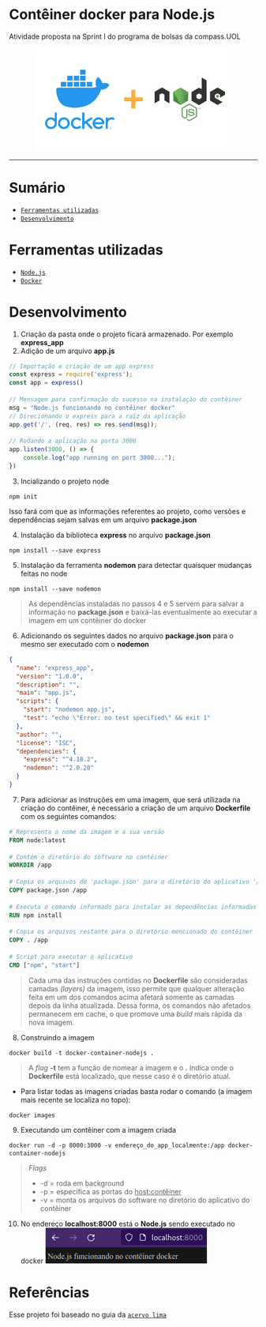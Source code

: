 # Contêiner docker para Node.js
Atividade proposta na Sprint I do programa de bolsas da compass.UOL

<div align="center">
  <img src="images/docker-and-node.png" alt="Logo" width="400"/>
</div>

---

# Sumário
* [`Ferramentas utilizadas`](#ferramentas-utilizadas)
* [`Desenvolvimento`](#desenvolvimento)

# Ferramentas utilizadas
* [`Node.js`](https://nodejs.org/en/)
* [`Docker`](https://www.docker.com/)

# Desenvolvimento
1. Criação da pasta onde o projeto ficará armazenado. Por exemplo **express_app**
2. Adição de um arquivo **app.js**
```js
// Importação e criação de um app express
const express = require('express');
const app = express()
  
// Mensagem para confirmação do sucesso na instalação do contêiner
msg = "Node.js funcionando no contêiner docker"
// Direcionando o express para a raiz da aplicação
app.get('/', (req, res) => res.send(msg));
  
// Rodando a aplicação na porta 3000
app.listen(3000, () => {
    console.log("app running on port 3000...");
})
```
3. Incializando o projeto node
```
npm init
```
Isso fará com que as informações referentes ao projeto, como versões e dependências sejam salvas em um arquivo **package.json**

4. Instalação da biblioteca **express** no arquivo **package.json**
```
npm install --save express
```
5. Instalação da ferramenta **nodemon** para detectar quaisquer mudanças feitas no node
```
npm install --save nodemon
```
> As dependências instaladas no passos 4 e 5 servem para salvar a informação no **package.json** e baixá-las eventualmente ao executar a imagem em um contêiner do docker

6. Adicionando os seguintes dados no arquivo **package.json** para o mesmo ser executado com o **nodemon**
```json
{
  "name": "express_app",
  "version": "1.0.0",
  "description": "",
  "main": "app.js",
  "scripts": {
    "start": "nodemon app.js",
    "test": "echo \"Error: no test specified\" && exit 1"
  },
  "author": "",
  "license": "ISC",
  "dependencies": {
    "express": "^4.18.2",
    "nodemon": "^2.0.20"
  }
}
```
7. Para adicionar as instruções em uma imagem, que será utilizada na criação do contêiner, é necessário a criação de um arquivo **Dockerfile** com os seguintes comandos:
```Dockerfile
# Representa o nome da imagem e a sua versão
FROM node:latest

# Contém o diretório do software no contêiner
WORKDIR /app

# Copia os arquivos do 'package.json' para o diretório do aplicativo '/app'
COPY package.json /app

# Executa o comando informado para instalar as dependências informadas no package.json
RUN npm install

# Copia os arquivos restante para o diretório mencionado do contêiner
COPY . /app

# Script para executar o aplicativo
CMD ["npm", "start"]
```
> Cada uma das instruções contidas no **Dockerfile** são consideradas camadas *(layers)* da imagem, isso permite que qualquer alteração feita em um dos comandos acima afetará somente as camadas depois da linha atualizada. Dessa forma, os comandos não afetados permanecem em cache, o que promove uma *build* mais rápida da nova imagem.

8. Construindo a imagem
```
docker build -t docker-container-nodejs .
```

> A *flag* **-t** tem a função de nomear a imagem e o **.** indica onde o **Dockerfile** está localizado, que nesse caso é o diretório atual.

- Para listar todas as imagens criadas basta rodar o comando (a imagem mais recente se localiza no topo):
```
docker images
```
9. Executando um contêiner com a imagem criada
```
docker run -d -p 8000:3000 -v endereço_do_app_localmente:/app docker-container-nodejs
```

> *Flags*
> - -d = roda em background
> - -p = especifica as portas do <span style="text-decoration: underline">host:contêiner</span>
> - -v = monta os arquivos do software no diretório do aplicativo do contêiner

10. No endereço **localhost:8000** está o **Node.js** sendo executado no docker
![localhost](images/localhost.png)

# Referências
Esse projeto foi baseado no guia da [`acervo lima`](https://acervolima.com/docker-docker-container-para-node-js/)
